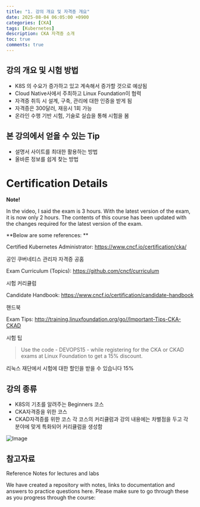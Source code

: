 ```yaml
---
title: "1. 강의 개요 및 자격증 개요"
date: 2025-08-04 06:05:00 +0900
categories: [CKA]
tags: [Kubernetes]
description: CKA 자격증 소개
toc: true
comments: true
---
```


## 강의 개요 및 시험 방법

- K8S 의 수요가 증가하고 있고 계속해서 증가할 것으로 예상됨
- Cloud Native사에서 주최하고 Linux Foundation이 협력
- 자격증 취득 시 설계, 구축, 관리에 대한 인증을 받게 됨
- 자격증은 300달러, 재응시 1회 가능
- 온라인 수행 기반 시험, 기술로 실습을 통해 시험을 봄
## 본 강의에서 얻을 수 있는 Tip

- 설명서 사이트를 최대한 활용하는 방법
- 올바른 정보를 쉽게 찾는 방법
# **Certification Details**

**Note!**

In the video, I said the exam is 3 hours. With the latest version of the exam, it is now only 2 hours. The contents of this course has been updated with the changes required for the latest version of the exam.

**Below are some references: **

Certified Kubernetes Administrator: https://www.cncf.io/certification/cka/

공인 쿠버네티스 관리자 자격증 공홈

Exam Curriculum (Topics): https://github.com/cncf/curriculum

시험 커리큘럼

Candidate Handbook: https://www.cncf.io/certification/candidate-handbook

핸드북

Exam Tips: http://training.linuxfoundation.org/go//Important-Tips-CKA-CKAD

시험 팁

> Use the code - DEVOPS15 - while registering for the CKA or CKAD exams at Linux Foundation to get a 15% discount.

리눅스 재단에서 시험에 대한 할인을 받을 수 있습니다 15%

## 강의 종류

- K8S의 기초를 알려주는 Beginners 코스
- CKA자격증을 위한 코스
- CKAD자격증를 위한 코스
각 코스의 커리큘럼과 강의 내용에는 차별점을 두고 각 분야에 맞게 특화되어 커리큘럼을 생성함

![Image](https://prod-files-secure.s3.us-west-2.amazonaws.com/e6db513d-ec54-40ff-aa74-2487b0bcfe15/d6ba2ba5-eea1-44c1-80b4-32ab0861f1b3/Untitled.png?X-Amz-Algorithm=AWS4-HMAC-SHA256&X-Amz-Content-Sha256=UNSIGNED-PAYLOAD&X-Amz-Credential=ASIAZI2LB466TGIQPDMF%2F20250805%2Fus-west-2%2Fs3%2Faws4_request&X-Amz-Date=20250805T002818Z&X-Amz-Expires=3600&X-Amz-Security-Token=IQoJb3JpZ2luX2VjEBcaCXVzLXdlc3QtMiJHMEUCIQDBKsbL%2BejV9C6QQPLoRsNaCLF18YIK3ZbZe9aw6IoJnAIgWfQpaW5urIsZ5tKeWjWMpKkOOa4PPBldmm8kYiVaBLYq%2FwMIUBAAGgw2Mzc0MjMxODM4MDUiDDhbwKi4X3QzRSCiDSrcAw0auQQXrTF9S00QQGsw0GrdEmfpTI7zBbXPQypc%2BrFwPXv%2Fiu74hXQ93qK0KQMBT%2F3rLrPar6gV1AUq%2FidMJZjAaCqnpJViHw31L5fGJ2y9x9sfjwqtjUr%2FHyeCebHxTk3L6ZZ0%2FSYZYymzqLkHkRfopBKA%2FO9bGBbu%2ByQ6Vp18WTGZtfYwUvbCoP4mqHrUkYtjIMaPhEuqKsVM04ZTF5QPop%2FoI30gUM%2BqzdWdhHAm3%2B%2BXYXWkzoaYzyU2SbgZgG4PrIqg0F%2BmhGzDzIEUyJ06e1674JW3fR9XPBMEbNDuerWvwHjspHE3hrKgVD2P05LOwKUUjhOfIL8tx1j0k6n155r3AgTSt3pEKNyhn3GCyD4I4h7oD9wKHnxykZHr7mrTxHw2Z7eU5TwECDvYPbBcnNg9UHVqdpXNYopZHMabrkFCL8kCmVQjRGr8mqqKQhk8AfXIslCv%2F49yuu1y3h3Z%2FDCHIhXtn2LLJV%2BBnJmyRyICiT2aqMS2CASFZ7nnbTxnQmEY%2BL6mCtkysbEJcC3waFEhrdPFRMe%2F2h%2BVzx0arSTxQJND6shnex03TB7H%2BsqBSDGiB5re9l4bTUA%2BgVg3J4zCSR2%2FP59Dft4xdQkCJctRn7S8vz1mrcrVMIP0xMQGOqUBT457Ql7xZqqBZXYafOFySXYavvm5AgYF%2BpW6GGc%2BNhyDgPCWr7XS5%2BkaFwSc1dEB47i1eQlfyAin0S7OdHteawfH0bUkZJHOHlgNBxDTFEG0FpSLm8eeJF8%2FSNxgL5kS%2BRu9g0klgazJqCz2YS4%2BEd%2BBJAQMsmKHP03l2%2BrHecaCe2jF95Q%2FbRMynL10YR3tVgBlxM3l8xxuqTa2mn%2B%2FIynqCpS0&X-Amz-Signature=b73690fde7eb161bee3e3c064e0002747270b57978d3525cedbc8e71b81e1eaa&X-Amz-SignedHeaders=host&x-amz-checksum-mode=ENABLED&x-id=GetObject)

## 참고자료

Reference Notes for lectures and labs

We have created a repository with notes, links to documentation and answers to practice questions here. Please make sure to go through these as you progress through the course:


